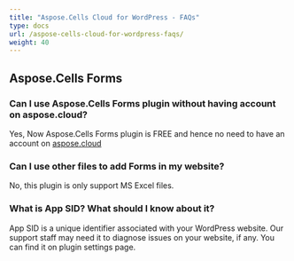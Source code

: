 ```yaml
---
title: "Aspose.Cells Cloud for WordPress - FAQs"
type: docs
url: /aspose-cells-cloud-for-wordpress-faqs/
weight: 40
---
```


## Aspose.Cells Forms
### Can I use Aspose.Cells Forms plugin without having account on aspose.cloud?
Yes, Now Aspose.Cells Forms plugin is FREE and hence no need to have an account on [aspose.cloud](https://www.aspose.cloud/)
### Can I use other files to add Forms in my website?
No, this plugin is only support MS Excel files.
### What is App SID? What should I know about it?
App SID is a unique identifier associated with your WordPress website. Our support staff may need it to diagnose issues on your website, if any. You can find it on plugin settings page.
